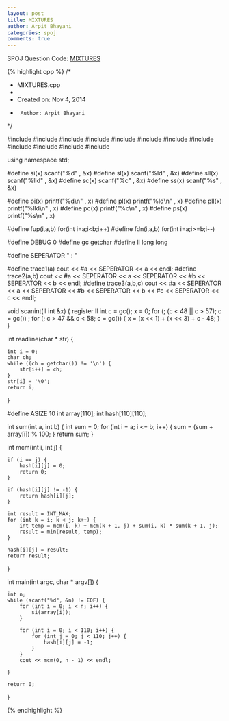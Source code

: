 ```yaml
---
layout: post
title: MIXTURES
author: Arpit Bhayani
categories: spoj
comments: true
---
```


SPOJ Question Code: [MIXTURES](http://www.spoj.com/problems/MIXTURES/)

{% highlight cpp %}
/*
 * MIXTURES.cpp
 *
 *  Created on: Nov 4, 2014
 *      Author: Arpit Bhayani
 */

#include <map>
#include <cmath>
#include <set>
#include <cstring>
#include <stack>
#include <vector>
#include <queue>
#include <list>
#include <cstdio>
#include <cstdlib>
#include <iostream>
#include <climits>

using namespace std;

#define si(x) scanf("%d" , &x)
#define sl(x) scanf("%ld" , &x)
#define sll(x) scanf("%lld" , &x)
#define sc(x) scanf("%c" , &x)
#define ss(x) scanf("%s" , &x)

#define pi(x) printf("%d\n" , x)
#define pl(x) printf("%ld\n" , x)
#define pll(x) printf("%lld\n" , x)
#define pc(x) printf("%c\n" , x)
#define ps(x) printf("%s\n" , x)

#define fup(i,a,b) for(int i=a;i<b;i++)
#define fdn(i,a,b) for(int i=a;i>=b;i--)

#define DEBUG 0
#define gc getchar
#define ll long long

#define SEPERATOR " : "

#define trace1(a) cout << #a << SEPERATOR << a << endl;
#define trace2(a,b) cout << #a << SEPERATOR << a << SEPERATOR << #b << SEPERATOR << b << endl;
#define trace3(a,b,c) cout << #a << SEPERATOR << a << SEPERATOR << #b << SEPERATOR << b << #c << SEPERATOR << c << endl;

void scanint(ll int &x) {
	register ll int c = gc();
	x = 0;
	for (; (c < 48 || c > 57); c = gc())
		;
	for (; c > 47 && c < 58; c = gc()) {
		x = (x << 1) + (x << 3) + c - 48;
	}
}

int readline(char * str) {

	int i = 0;
	char ch;
	while ((ch = getchar()) != '\n') {
		str[i++] = ch;
	}
	str[i] = '\0';
	return i;
}

#define ASIZE 10
int array[110];
int hash[110][110];

int sum(int a, int b) {
	int sum = 0;
	for (int i = a; i <= b; i++) {
		sum = (sum + array[i]) % 100;
	}
	return sum;
}

int mcm(int i, int j) {

	if (i == j) {
		hash[i][j] = 0;
		return 0;
	}

	if (hash[i][j] != -1) {
		return hash[i][j];
	}

	int result = INT_MAX;
	for (int k = i; k < j; k++) {
		int temp = mcm(i, k) + mcm(k + 1, j) + sum(i, k) * sum(k + 1, j);
		result = min(result, temp);
	}

	hash[i][j] = result;
	return result;

}

int main(int argc, char * argv[]) {

	int n;
	while (scanf("%d", &n) != EOF) {
		for (int i = 0; i < n; i++) {
			si(array[i]);
		}

		for (int i = 0; i < 110; i++) {
			for (int j = 0; j < 110; j++) {
				hash[i][j] = -1;
			}
		}
		cout << mcm(0, n - 1) << endl;

	}

	return 0;
}

{% endhighlight %}